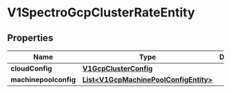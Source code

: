 # V1SpectroGcpClusterRateEntity

## Properties
Name | Type | Description | Notes
------------ | ------------- | ------------- | -------------
**cloudConfig** | [**V1GcpClusterConfig**](V1GcpClusterConfig.md) |  |  [optional]
**machinepoolconfig** | [**List&lt;V1GcpMachinePoolConfigEntity&gt;**](V1GcpMachinePoolConfigEntity.md) |  |  [optional]
